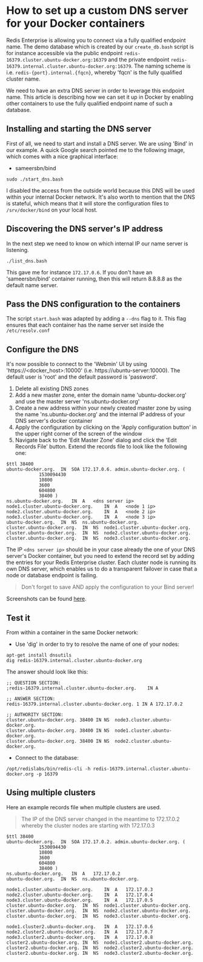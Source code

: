 # How to set up a custom DNS server for your Docker containers

Redis Enterprise is allowing you to connect via a fully qualified endpoint name. The demo database which is created by our `create_db.bash` script is for instance accessible via the public endpoint `redis-16379.cluster.ubuntu-docker.org:16379` and the private endpoint `redis-16379.internal.cluster.ubuntu-docker.org:16379`. The naming scheme is i.e. `redis-{port}.internal.{fqcn}`, whereby 'fqcn' is the fully qualified cluster name.

We need to have an extra DNS server in order to leverage this endpoint name. This article is describing how we can set it up in Docker by enabling other containers to use the fully qualified endpoint name of such a database.

## Installing and starting the DNS server

First of all, we need to start and install a DNS server. We are using 'Bind' in our example. A quick Google search pointed me to the following image, which comes with a nice graphical interface:

* sameersbn/bind

```
sudo ./start_dns.bash
```

I disabled the access from the outside world because this DNS will be used within your internal Docker network. It's also worth to mention that the DNS is stateful, which means that it will store the configuration files to `/srv/docker/bind` on your local host.

## Discovering the DNS server's IP address

In the next step we need to know on which internal IP our name server is listening.

```
./list_dns.bash
```

This gave me for instance `172.17.0.6`. If you don't have an 'sameersbn/bind' container running, then this will return 8.8.8.8 as the default name server.

## Pass the DNS configuration to the containers

The script `start.bash` was adapted by adding a `--dns` flag to it. This flag ensures that each container has the name server set inside the `/etc/resolv.conf`

## Configure the DNS

It's now possible to connect to the 'Webmin' UI by using 'https://<docker_host>:10000' (i.e. https://ubuntu-server:10000). The default user is 'root' and the default password is 'password'.

1. Delete all existing DNS zones
1. Add a new master zone, enter the domain name 'ubuntu-docker.org' and use the master server 'ns.ubuntu-docker.org'
1. Create a new address within your newly created master zone by using the name 'ns.ubuntu-docker.org' and the internal IP address of your DNS server's docker container
1. Apply the configuration by clicking on the 'Apply configuration button' in the upper right corner of the screen of the window
1. Navigate back to the 'Edit Master Zone' dialog and click the 'Edit Records File' button. Extend the records file to look like the following one:

```
$ttl 38400
ubuntu-docker.org.	IN	SOA	172.17.0.6. admin.ubuntu-docker.org. (
			1530094430
			10800
			3600
			604800
			38400 )
ns.ubuntu-docker.org.	IN	A	<dns server ip>
node1.cluster.ubuntu-docker.org.	IN	A	<node 1 ip>
node2.cluster.ubuntu-docker.org.	IN	A	<node 2 ip>
node3.cluster.ubuntu-docker.org.	IN	A	<node 3 ip>
ubuntu-docker.org.	IN	NS	ns.ubuntu-docker.org.
cluster.ubuntu-docker.org.	IN	NS	node1.cluster.ubuntu-docker.org.
cluster.ubuntu-docker.org.	IN	NS	node2.cluster.ubuntu-docker.org.
cluster.ubuntu-docker.org.	IN	NS	node3.cluster.ubuntu-docker.org.
```

The IP `<dns server ip>` should be in your case already the one of your DNS server's Docker container, but you need to extend the record set by adding the entries for your Redis Enterprise cluster. Each cluster node is running its own DNS server, which enables us to do a transparent failover in case that a node or database endpoint is failing.

> Don't forget to save AND apply the configuration to your Bind server!

Screenshots can be found [here](https://github.com/nosqlgeek/rl-docker/blob/master/img/README.md).


## Test it

From within a container in the same Docker network:

* Use 'dig' in order to try to resolve the name of one of your nodes:

```
apt-get install dnsutils
dig redis-16379.internal.cluster.ubuntu-docker.org
```

The answer should look like this:

```
;; QUESTION SECTION:
;redis-16379.internal.cluster.ubuntu-docker.org.	IN A

;; ANSWER SECTION:
redis-16379.internal.cluster.ubuntu-docker.org.	1 IN A 172.17.0.2

;; AUTHORITY SECTION:
cluster.ubuntu-docker.org. 38400 IN	NS	node3.cluster.ubuntu-docker.org.
cluster.ubuntu-docker.org. 38400 IN	NS	node1.cluster.ubuntu-docker.org.
cluster.ubuntu-docker.org. 38400 IN	NS	node2.cluster.ubuntu-docker.org.
```

* Connect to the database:

```
/opt/redislabs/bin/redis-cli -h redis-16379.internal.cluster.ubuntu-docker.org -p 16379
```

## Using multiple clusters

Here an example records file when multiple clusters are used.

> The IP of the DNS server changed in the meantime to 172.17.0.2 whereby the cluster nodes are starting with 172.17.0.3

```
$ttl 38400
ubuntu-docker.org.	IN	SOA	172.17.0.2. admin.ubuntu-docker.org. (
			1530094430
			10800
			3600
			604800
			38400 )
ns.ubuntu-docker.org.	IN	A	172.17.0.2
ubuntu-docker.org.	IN	NS	ns.ubuntu-docker.org.

node1.cluster.ubuntu-docker.org.	IN	A	172.17.0.3
node2.cluster.ubuntu-docker.org.	IN	A	172.17.0.4
node3.cluster.ubuntu-docker.org.	IN	A	172.17.0.5
cluster.ubuntu-docker.org.	IN	NS	node1.cluster.ubuntu-docker.org.
cluster.ubuntu-docker.org.	IN	NS	node2.cluster.ubuntu-docker.org.
cluster.ubuntu-docker.org.	IN	NS	node3.cluster.ubuntu-docker.org.

node1.cluster2.ubuntu-docker.org.	IN	A	172.17.0.6
node2.cluster2.ubuntu-docker.org.	IN	A	172.17.0.7
node3.cluster2.ubuntu-docker.org.	IN	A	172.17.0.8
cluster2.ubuntu-docker.org.	IN	NS	node1.cluster2.ubuntu-docker.org.
cluster2.ubuntu-docker.org.	IN	NS	node2.cluster2.ubuntu-docker.org.
cluster2.ubuntu-docker.org.	IN	NS	node3.cluster2.ubuntu-docker.org.




